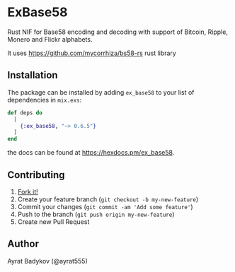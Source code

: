# ExBase58

Rust NIF for Base58 encoding and decoding with support of Bitcoin, Ripple, Monero and Flickr alphabets.

It uses https://github.com/mycorrhiza/bs58-rs rust library

## Installation

The package can be installed by adding `ex_base58` to your list of dependencies in `mix.exs`:

```elixir
def deps do
  [
    {:ex_base58, "~> 0.6.5"}
  ]
end
```

the docs can be found at <https://hexdocs.pm/ex_base58>.

## Contributing

1. [Fork it!](https://github.com/ayrat555/ex_base58)
2. Create your feature branch (`git checkout -b my-new-feature`)
3. Commit your changes (`git commit -am 'Add some feature'`)
4. Push to the branch (`git push origin my-new-feature`)
5. Create new Pull Request

## Author

Ayrat Badykov (@ayrat555)
